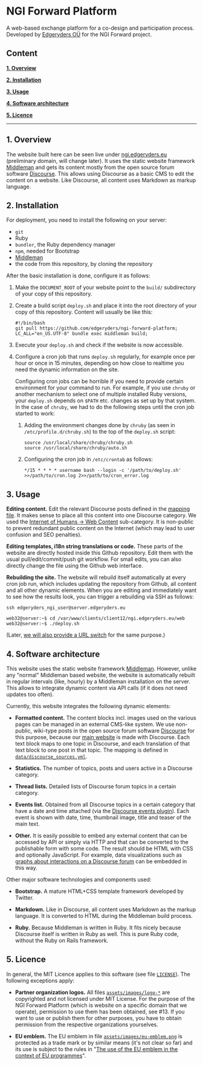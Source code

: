 # NGI Forward Platform

A web-based exchange platform for a co-design and participation process. Developed by [Edgeryders OÜ](https://edgeryders.eu/t/6640) for the NGI Forward project.


## Content

[**1. Overview**](#1-overview)

[**2. Installation**](#2-installation)

[**3. Usage**](#3-usage)

[**4. Software architecture**](#4-software-architecture)

[**5. Licence**](#5-licence)

------


## 1. Overview

The website built here can be seen live under [ngi.edgeryders.eu](https://ngi.edgeryders.eu/) (preliminary domain, will change later). It uses the static website framework [Middleman](https://middlemanapp.com/) and gets its content mostly from the open source forum software [Discourse](https://www.discourse.org/). This allows using Discourse as a basic CMS to edit the content on a website. Like Discourse, all content uses Markdown as markup language.


## 2. Installation

For deployment, you need to install the following on your server:

* `git`
* Ruby
* `bundler`, the Ruby dependency manager
* `npm`, needed for Bootstrap
* [Middleman](https://middlemanapp.com/)
* the code from this repository, by cloning the repository

After the basic installation is done, configure it as follows:

1. Make the `DOCUMENT_ROOT` of your website point to the `build/` subdirectory of your copy of this repository.

2. Create a build script `deploy.sh` and place it into the root directory of your copy of this repository. Content will usually be like this:

    ```
    #!/bin/bash
    git pull https://github.com/edgeryders/ngi-forward-platform;
    LC_ALL="en_US.UTF-8" bundle exec middleman build;
    ```

3. Execute your `deploy.sh` and check if the website is now accessible.

4. Configure a cron job that runs `deploy.sh` regularly, for example once per hour or once in 15 minutes, depending on how close to realtime you need the dynamic information on the site.

    Configuring cron jobs can be horrible if you need to provide certain environment for your command to run. For example, if you use `chruby` or another mechanism to select one of multiple installed Ruby versions, your `deploy.sh` depends on `$PATH` etc. changes as set up by that system. In the case of `chruby`, we had to do the following steps until the cron job started to work:
    
    1. Adding the environment changes done by `chruby` (as seen in `/etc/profile.d/chruby.sh`) to the top of the `deploy.sh` script:
    
           source /usr/local/share/chruby/chruby.sh
           source /usr/local/share/chruby/auto.sh
    
    2. Configuring the cron job in `/etc/crontab` as follows:
    
           */15 * * * * username bash --login -c '/path/to/deploy.sh' >>/path/to/cron.log 2>>/path/to/cron_error.log


## 3. Usage

**Editing content.** Edit the relevant Discourse posts defined in the [mapping file](https://github.com/edgeryders/ngi-forward-platform/blob/master/data/discourse_sources.yml). It makes sense to place all this content into one Discourse category. We used the [Internet of Humans → Web Content](https://edgeryders.eu/c/ioh/web-content) sub-category. It is non-public to prevent redundant public content on the Internet (which may lead to user confusion and SEO penalties).

**Editing templates, i18n string translations or code.** These parts of the website are directly hosted inside this Github repository. Edit them with the usual pull/edit/commit/push git workflow. For small edits, you can also directly change the file using the Github web interface.

**Rebuilding the site.** The website will rebuild itself automatically at every cron job run, which includes updating the repository from Github, all content and all other dynamic elements. When you are editing and immediately want to see how the results look, you can trigger a rebuilding via SSH as follows:

```
ssh edgeryders_ngi_user@server.edgeryders.eu

web32@server:~$ cd /var/www/clients/client12/ngi.edgeryders.eu/web
web32@server:~$ ./deploy.sh
```

(Later, [we will also provide a URL switch](https://github.com/edgeryders/ngi-forward-platform/issues/38) for the same purpose.)


## 4. Software architecture

This website uses the static website framework [Middleman](https://middlemanapp.com/). However, unlike any "normal" Middleman based website, the website is automatically rebuilt in regular intervals (like, hourly) by a Middleman installation on the server. This allows to integrate dynamic content via API calls (if it does not need updates too often).

Currently, this website integrates the following dynamic elements:

* **Formatted content.** The content blocks incl. images used on the various pages can be managed in an external CMS-like system. We use non-public, wiki-type posts in the open source forum software [Discourse](https://www.discourse.org/) for this purpose, because our [main website](https://edgeryders.eu/) is made with Discourse. Each text block maps to one topic in Discourse, and each translation of that text block to one post in that topic. The mapping is defined in [`data/discourse_sources.yml`](https://github.com/edgeryders/ngi-forward-platform/blob/master/data/discourse_sources.yml).

* **Statistics.** The number of topics, posts and users active in a Discourse category.

* **Thread lists.** Detailed lists of Discourse forum topics in a certain category.

* **Events list.** Obtained from all Discourse topics in a certain category that have a date and time attached (via the [Discourse events plugin](https://meta.discourse.org/t/69776)). Each event is shown with date, time, thumbnail image, title and teaser of the main text.

* **Other.** It is easily possible to embed any external content that can be accessed by API or simply via HTTP and that can be converted to the publishable form with some code. The result should be HTML with CSS and optionally JavaScript. For example, data visualizations such as [graphs about interactions on a Discourse forum](https://edgeryders.eu/t/10113) can be embedded in this way.

Other major software technologies and components used:

* **Bootstrap.** A mature HTML+CSS template framework developed by Twitter.

* **Markdown.** Like in Discourse, all content uses Markdown as the markup language. It is converted to HTML during the Middleman build process.

* **Ruby.** Because Middleman is written in Ruby. It fits nicely because Discourse itself is written in Ruby as well. This is pure Ruby code, without the Ruby on Rails framework.


## 5. Licence

In general, the MIT Licence applies to this software (see file [`LICENSE`](https://github.com/edgeryders/ngi-forward-platform/blob/master/LICENSE)). The following exceptions apply:

* **Partner organization logos.** All files [`assets/images/logo-*`](https://github.com/edgeryders/ngi-forward-platform/tree/master/assets/images) are copyrighted and not licensed under MIT License. For the purpose of the NGI Forward Platform (which is website on a specific domain that we operate), permission to use them has been obtained, see #13. If you want to use or publish them for other purposes, you have to obtain permission from the respective organizations yourselves.

* **EU emblem.** The EU emblem in file [`assets/images/eu-emblem.png`](https://github.com/edgeryders/ngi-forward-platform/blob/master/assets/images/eu-emblem.png) is protected as a trade mark or by similar means (it's not clear so far) and its use is subject to the rules in "[The use of the EU emblem in the context of EU programmes](https://ec.europa.eu/info/sites/info/files/use-emblem_en.pdf)".

